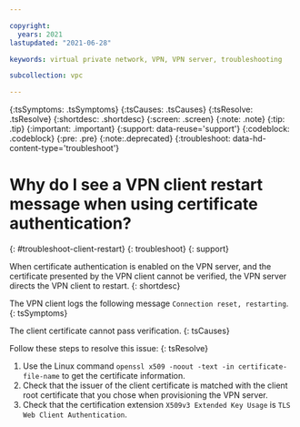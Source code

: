 ```yaml
---

copyright:
  years: 2021
lastupdated: "2021-06-28"

keywords: virtual private network, VPN, VPN server, troubleshooting

subcollection: vpc

---
```


{:tsSymptoms: .tsSymptoms}
{:tsCauses: .tsCauses}
{:tsResolve: .tsResolve}
{:shortdesc: .shortdesc}
{:screen: .screen}
{:note: .note}
{:tip: .tip}
{:important: .important}
{:support: data-reuse='support'}
{:codeblock: .codeblock}
{:pre: .pre}
{:note:.deprecated}
{:troubleshoot: data-hd-content-type='troubleshoot'}

# Why do I see a VPN client restart message when using certificate authentication?
{: #troubleshoot-client-restart}
{: troubleshoot}
{: support}

When certificate authentication is enabled on the VPN server, and the certificate presented by the VPN client cannot be verified, the VPN server directs the VPN client to restart.
{: shortdesc}

The VPN client logs the following message `Connection reset, restarting`.
{: tsSymptoms}

The client certificate cannot pass verification.
{: tsCauses}

Follow these steps to resolve this issue:
{: tsResolve}

1. Use the Linux command `openssl x509 -noout -text -in certificate-file-name` to get the certificate information.
1. Check that the issuer of the client certificate is matched with the client root certificate that you chose when provisioning the VPN server.
1. Check that the certification extension `X509v3 Extended Key Usage` is `TLS Web Client Authentication`.
